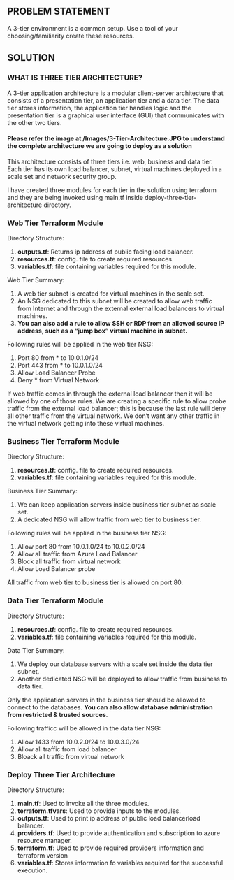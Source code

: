 <h2>PROBLEM STATEMENT</h2>

A 3-tier environment is a common setup. Use a tool of your choosing/familiarity create these resources.

<h2>SOLUTION</h2>

<h3>WHAT IS THREE TIER ARCHITECTURE?</h3>

A 3-tier application architecture is a modular client-server architecture that consists of a presentation tier, an application tier and a data tier. The data tier stores information, the application tier handles logic and the presentation tier is a graphical user interface (GUI) that communicates with the other two tiers.

<h4>Please refer the image at /Images/3-Tier-Architecture.JPG to understand the complete architecture we are going to deploy as a solution</h4>

This architecture consists of three tiers i.e. web, business and data tier. Each tier has its own load balancer, subnet, virtual machines deployed in a scale set and network security group.

I have created three modules for each tier in the solution using terraform and they are being invoked using main.tf inside deploy-three-tier-architecture directory.

<h3>Web Tier Terraform Module</h3>

Directory Structure:

1. <b>outputs.tf</b>: Returns ip address of public facing load balancer.
2. <b>resources.tf</b>: config. file to create required resources.
3. <b>variables.tf</b>: file containing variables required for this module.

Web Tier Summary:

1. A web tier subnet is created for virtual machines in the scale set.
2. An NSG dedicated to this subnet will be created to allow web traffic from Internet and through the external external load balancers to virtual machines.
3. <b>You can also add a rule to allow SSH or RDP from an allowed source IP address, such as a “jump box” virtual machine in subnet.</b>

Following rules will be applied in the web tier NSG:

1. Port 80 from * to 10.0.1.0/24
2. Port 443 from * to 10.0.1.0/24
3. Allow Load Balancer Probe
4. Deny * from Virtual Network

If web traffic comes in through the external load balancer then it will be allowed by one of those rules. We are creating a specific rule to allow probe traffic from the external load balancer; this is because the last rule will deny all other traffic from the virtual network. We don’t want any other traffic in the virtual network getting into these virtual machines.

<h3>Business Tier Terraform Module</h3>

Directory Structure:

1. <b>resources.tf</b>: config. file to create required resources.
2. <b>variables.tf</b>: file containing variables required for this module.

Business Tier Summary:

1. We can keep application servers inside business tier subnet as scale set. 
2. A dedicated NSG will allow traffic from web tier to business tier.

Following rules will be applied in the business tier NSG:

1. Allow port 80 from 10.0.1.0/24 to 10.0.2.0/24
2. Allow all traffic from Azure Load Balancer
3. Block all traffic from virtual network
4. Allow Load Balancer probe

All traffic from web tier to business tier is allowed on port 80.

<h3>Data Tier Terraform Module</h3>

Directory Structure:

1. <b>resources.tf</b>: config. file to create required resources.
2. <b>variables.tf</b>: file containing variables required for this module.

Data Tier Summary:

1. We deploy our database servers with a scale set inside the data tier subnet.
2. Another dedicated NSG will be deployed to allow traffic from business to data tier.

Only the application servers in the business tier should be allowed to connect to the databases. <b>You can also allow database administration from restricted & trusted sources</b>.

Following trafficc will be allowed in the data tier NSG:

1. Allow 1433 from 10.0.2.0/24 to 10.0.3.0/24
2. Allow all traffic from load balancer
3. Bloack all traffic from virtual network

<h3>Deploy Three Tier Architecture</h3>

Directory Structure:

1. <b>main.tf</b>: Used to invoke all the three modules.
2. <b>terraform.tfvars</b>: Used to provide inputs to the modules.
3. <b>outputs.tf</b>: Used to print ip address of public load balancerload balancer.
4. <b>providers.tf</b>: Used to provide authentication and subscription to azure resource manager.
5. <b>terraform.tf</b>: Used to provide required providers information and terraform version
6. <b>variables.tf</b>: Stores information fo variables required for the successful execution.

